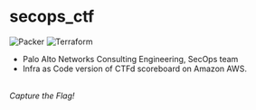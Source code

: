 # secops_ctf

![Packer](https://github.com/PaloAltoNetworks/secops_ctf/workflows/Packer/badge.svg)
![Terraform](https://github.com/PaloAltoNetworks/secops_ctf/workflows/Terraform%20GitHub%20Actions/badge.svg)

- Palo Alto Networks Consulting Engineering, SecOps team
- Infra as Code version of CTFd scoreboard on Amazon AWS.

<br>*Capture the Flag!*
